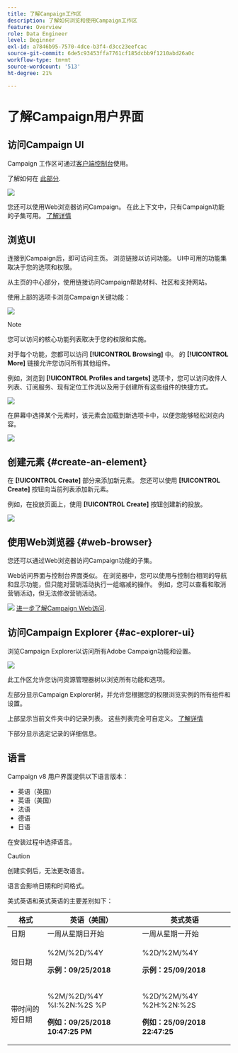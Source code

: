 ```yaml
---
title: 了解Campaign工作区
description: 了解如何浏览和使用Campaign工作区
feature: Overview
role: Data Engineer
level: Beginner
exl-id: a7846b95-7570-4dce-b3f4-d3cc23eefcac
source-git-commit: 6de5c93453ffa7761cf185dcbb9f1210abd26a0c
workflow-type: tm+mt
source-wordcount: '513'
ht-degree: 21%

---
```


# 了解Campaign用户界面

## 访问Campaign UI

Campaign 工作区可通过[客户端控制台](../architecture/general-architecture.md)使用。

了解如何在 [此部分](../start/connect.md).

![](assets/home-page.png)

您还可以使用Web浏览器访问Campaign。 在此上下文中，只有Campaign功能的子集可用。 [了解详情](#web-browser)

## 浏览UI

连接到Campaign后，即可访问主页。 浏览链接以访问功能。 UI中可用的功能集取决于您的选项和权限。

从主页的中心部分，使用链接访问Campaign帮助材料、社区和支持网站。

使用上部的选项卡浏览Campaign关键功能：

![](assets/overview-home.png)

>[!NOTE]
>
>您可以访问的核心功能列表取决于您的权限和实施。

对于每个功能，您都可以访问 **[!UICONTROL Browsing]** 中。 的 **[!UICONTROL More]** 链接允许您访问所有其他组件。

例如，浏览到 **[!UICONTROL Profiles and targets]** 选项卡，您可以访问收件人列表、订阅服务、现有定位工作流以及用于创建所有这些组件的快捷方式。

![](assets/overview-list.png)

在屏幕中选择某个元素时，该元素会加载到新选项卡中，以便您能够轻松浏览内容。

![](assets/new-tab.png)

## 创建元素 {#create-an-element}

在 **[!UICONTROL Create]** 部分来添加新元素。 您还可以使用 **[!UICONTROL Create]** 按钮向当前列表添加新元素。

例如，在投放页面上，使用 **[!UICONTROL Create]** 按钮创建新的投放。

![](assets/new-recipient.png)

## 使用Web浏览器 {#web-browser}

您还可以通过Web浏览器访问Campaign功能的子集。

Web访问界面与控制台界面类似。 在浏览器中，您可以使用与控制台相同的导航和显示功能，但只能对营销活动执行一组缩减的操作。 例如，您可以查看和取消营销活动，但无法修改营销活动。

![](../assets/do-not-localize/glass.png) [进一步了解Campaign Web访问](../start/connect.md#web-access).

## 访问Campaign Explorer {#ac-explorer-ui}

浏览Campaign Explorer以访问所有Adobe Campaign功能和设置。

![](assets/explorer.png)

此工作区允许您访问资源管理器树以浏览所有功能和选项。

左部分显示Campaign Explorer树，并允许您根据您的权限浏览实例的所有组件和设置。

上部显示当前文件夹中的记录列表。 这些列表完全可自定义。 [了解详情](customize-ui.md)

下部分显示选定记录的详细信息。


## 语言

Campaign v8 用户界面提供以下语言版本：

* 英语（英国）
* 英语（美国）
* 法语
* 德语
* 日语

在安装过程中选择语言。

>[!CAUTION]
>
>创建实例后，无法更改语言。

语言会影响日期和时间格式。


美式英语和英式英语的主要差别如下：

<table> 
 <thead> 
  <tr> 
   <th> 格式<br /> </th> 
   <th> 英语（美国）<br /> </th> 
   <th> 英式英语<br /> </th> 
  </tr> 
 </thead> 
 <tbody> 
  <tr> 
   <td> 日期<br /> </td> 
   <td> 一周从星期日开始<br /> </td> 
   <td> 一周从星期一开始<br /> </td> 
  </tr> 
  <tr> 
   <td> 短日期<br /> </td> 
   <td> <p>%2M/%2D/%4Y</p><p><strong>示例：09/25/2018</strong></p> </td> 
   <td> <p>%2D/%2M/%4Y</p><p><strong>示例：25/09/2018</strong></p> </td> 
  </tr> 
  <tr> 
   <td> 带时间的短日期<br /> </td> 
   <td> <p>%2M/%2D/%4Y %I:%2N:%2S %P</p><p><strong>例如：09/25/2018 10:47:25 PM</strong></p> </td> 
   <td> <p>%2D/%2M/%4Y %2H:%2N:%2S</p><p><strong>例如：25/09/2018 22:47:25</strong></p> </td> 
  </tr> 
 </tbody> 
</table>
